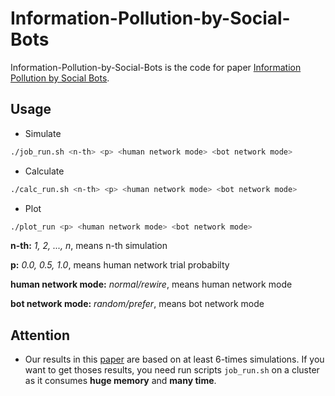 # Information-Pollution-by-Social-Bots

Information-Pollution-by-Social-Bots is the code for paper [Information Pollution by Social Bots](https://arxiv.org/pdf/1907.06130.pdf).

## Usage

- Simulate

```bash
./job_run.sh <n-th> <p> <human network mode> <bot network mode>
```

- Calculate

```bash
./calc_run.sh <n-th> <p> <human network mode> <bot network mode>
```

- Plot

```bash
./plot_run <p> <human network mode> <bot network mode>
```

**n-th:** *1, 2, ..., n*, means n-th simulation

**p:** *0.0, 0.5, 1.0*, means human network trial probabilty

**human network mode:** *normal/rewire*, means human network mode

**bot network mode:** *random/prefer*, means bot network mode

## Attention

- Our results in this [paper](https://arxiv.org/pdf/1907.06130.pdf) are based on at least 6-times simulations. If you want to get thoses results, you need run scripts `job_run.sh` on a cluster as it consumes **huge memory** and **many time**.
